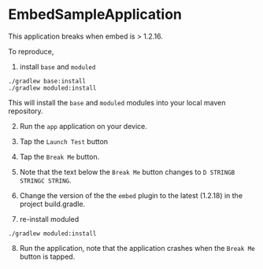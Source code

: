 # EmbedSampleApplication

This application breaks when embed is > 1.2.16.

To reproduce,

1. install `base` and `moduled`

```
./gradlew base:install
./gradlew moduled:install
```

This will install the `base` and `moduled` modules into your local maven repository.

2. Run the `app` application on your device.

3. Tap the `Launch Test` button

4. Tap the `Break Me` button.

5. Note that the text below the `Break Me` button changes to `D STRINGB STRINGC STRING`.

6. Change the version of the the `embed` plugin to the latest (1.2.18) in the project build.gradle.

7. re-install moduled

```
./gradlew moduled:install
```

8. Run the application, note that the application crashes when the `Break Me` button is tapped.
